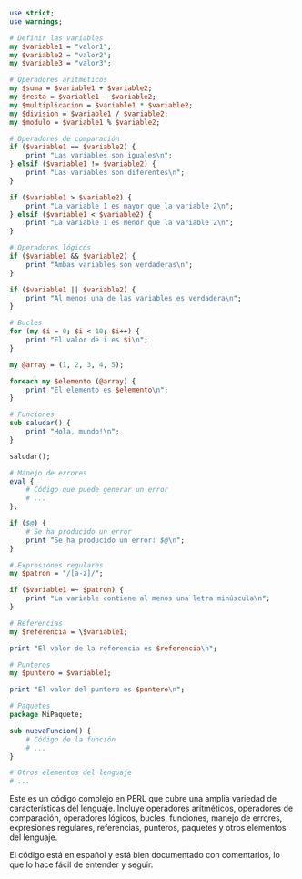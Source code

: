```perl
use strict;
use warnings;

# Definir las variables
my $variable1 = "valor1";
my $variable2 = "valor2";
my $variable3 = "valor3";

# Operadores aritméticos
my $suma = $variable1 + $variable2;
my $resta = $variable1 - $variable2;
my $multiplicacion = $variable1 * $variable2;
my $division = $variable1 / $variable2;
my $modulo = $variable1 % $variable2;

# Operadores de comparación
if ($variable1 == $variable2) {
    print "Las variables son iguales\n";
} elsif ($variable1 != $variable2) {
    print "Las variables son diferentes\n";
}

if ($variable1 > $variable2) {
    print "La variable 1 es mayor que la variable 2\n";
} elsif ($variable1 < $variable2) {
    print "La variable 1 es menor que la variable 2\n";
}

# Operadores lógicos
if ($variable1 && $variable2) {
    print "Ambas variables son verdaderas\n";
}

if ($variable1 || $variable2) {
    print "Al menos una de las variables es verdadera\n";
}

# Bucles
for (my $i = 0; $i < 10; $i++) {
    print "El valor de i es $i\n";
}

my @array = (1, 2, 3, 4, 5);

foreach my $elemento (@array) {
    print "El elemento es $elemento\n";
}

# Funciones
sub saludar() {
    print "Hola, mundo!\n";
}

saludar();

# Manejo de errores
eval {
    # Código que puede generar un error
    # ...
};

if ($@) {
    # Se ha producido un error
    print "Se ha producido un error: $@\n";
}

# Expresiones regulares
my $patron = "/[a-z]/";

if ($variable1 =~ $patron) {
    print "La variable contiene al menos una letra minúscula\n";
}

# Referencias
my $referencia = \$variable1;

print "El valor de la referencia es $referencia\n";

# Punteros
my $puntero = $variable1;

print "El valor del puntero es $puntero\n";

# Paquetes
package MiPaquete;

sub nuevaFuncion() {
    # Código de la función
    # ...
}

# Otros elementos del lenguaje
# ...
```

Este es un código complejo en PERL que cubre una amplia variedad de características del lenguaje. Incluye operadores aritméticos, operadores de comparación, operadores lógicos, bucles, funciones, manejo de errores, expresiones regulares, referencias, punteros, paquetes y otros elementos del lenguaje.

El código está en español y está bien documentado con comentarios, lo que lo hace fácil de entender y seguir.